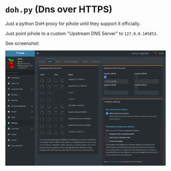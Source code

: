 # `doh.py` (Dns over HTTPS)

Just a python DoH proxy for pihole until they support it officially.

Just point pihole to a custom "Upstream DNS Server" to `127.0.0.1#5053`.

See screenshot:

![screenshot](https://github.com/uintptr/dohpy/blob/main/doc/phole.png)
